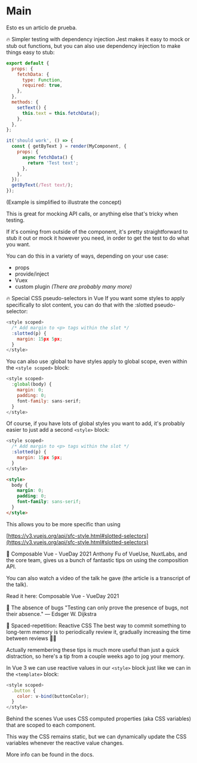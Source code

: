 # Main

Esto es un articlo de prueba.

🔥 Simpler testing with dependency injection
Jest makes it easy to mock or stub out functions, but you can also use dependency injection to make things easy to stub:

``` js
export default {
  props: {
    fetchData: {
      type: Function,
      required: true,
    },
  },
  methods: {
    setText() {
      this.text = this.fetchData();
    },
  },
};
```

``` js
it('should work', () => {
  const { getByText } = render(MyComponent, {
    props: {
      async fetchData() {
        return 'Test text';
      },
    },
  });
  getByText(/Test text/);
});
```

(Example is simplified to illustrate the concept)

This is great for mocking API calls, or anything else that's tricky when testing.

If it's coming from outside of the component, it's pretty straightforward to stub it out or mock it however you need, in order to get the test to do what you want.

You can do this in a variety of ways, depending on your use case:

- props
- provide/inject
- Vuex
- custom plugin
_(There are probably many more)_

🔥 Special CSS pseudo-selectors in Vue
If you want some styles to apply specifically to slot content, you can do that with the :slotted pseudo-selector:

``` js
<style scoped>
  /* Add margin to <p> tags within the slot */
  :slotted(p) {
    margin: 15px 5px;
  }
</style>
```

You can also use :global to have styles apply to global scope, even within the `<style scoped>` block:

``` js
<style scoped>
  :global(body) {
    margin: 0;
    padding: 0;
    font-family: sans-serif;
  }
</style>
```

Of course, if you have lots of global styles you want to add, it's probably easier to just add a second `<style>` block:

``` js
<style scoped>
  /* Add margin to <p> tags within the slot */
  :slotted(p) {
    margin: 15px 5px;
  }
</style>
```

``` html
<style>
  body {
    margin: 0;
    padding: 0;
    font-family: sans-serif;
  }
</style>
```

This allows you to be more specific than using

[https://v3.vuejs.org/api/sfc-style.html#slotted-selectors](https://v3.vuejs.org/api/sfc-style.html#slotted-selectors)

📜 Composable Vue - VueDay 2021
Anthony Fu of VueUse, NuxtLabs, and the core team, gives us a bunch of fantastic tips on using the composition API.

You can also watch a video of the talk he gave (the article is a transcript of the talk).

Read it here: Composable Vue - VueDay 2021

💬 The absence of bugs
"Testing can only prove the presence of bugs, not their absence." — Edsger W. Dijkstra

🧠 Spaced-repetition: Reactive CSS
The best way to commit something to long-term memory is to periodically review it, gradually increasing the time between reviews 👨‍🔬

Actually remembering these tips is much more useful than just a quick distraction, so here's a tip from a couple weeks ago to jog your memory.

In Vue 3 we can use reactive values in our `<style>` block just like we can in the `<template>` block:

``` js
<style scoped>
  .button {
    color: v-bind(buttonColor);
  }
</style>
```

Behind the scenes Vue uses CSS computed properties (aka CSS variables) that are scoped to each component.

This way the CSS remains static, but we can dynamically update the CSS variables whenever the reactive value changes.

More info can be found in the docs.
